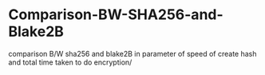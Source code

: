 # Comparison-BW-SHA256-and-Blake2B
comparison B/W sha256 and blake2B in parameter of speed of create hash and total time taken to do encryption/

